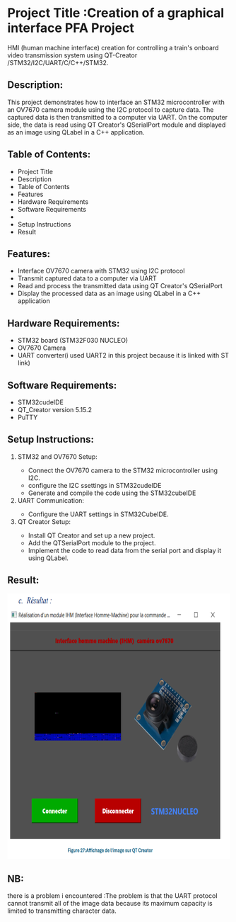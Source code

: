 # Project Title :Creation of a graphical interface  PFA Project 
HMI (human machine interface) creation for controlling a train's onboard video transmission system using QT-Creator /STM32/I2C/UART/C/C++/STM32.
<h2>Description:</h2>
This project demonstrates how to interface an STM32 microcontroller with an OV7670 camera module using the I2C protocol to capture data. 
The captured data is then transmitted to a computer via UART. On the computer side, 
the data is read using QT Creator's QSerialPort module and displayed as an image using QLabel in a C++ application.
<h2>Table of Contents:</h2>
<ul>
  <li>Project Title</li>
  <li>Description</li>
  <li>Table of Contents</li>
  <li>Features</li>
  <li>Hardware Requirements</li>
  <li>Software Requirements</li>
  <li></li>
  <li>Setup Instructions</li>
  <li>Result</li>
</ul>
<h2>Features:</h2>
<ul>
  <li>Interface OV7670 camera with STM32 using I2C protocol</li>
  <li>Transmit captured data to a computer via UART</li>
  <li>Read and process the transmitted data using QT Creator's QSerialPort</li>
  <li>Display the processed data as an image using QLabel in a C++ application</li>
</ul>
<h2>Hardware Requirements:</h2>
<ul>
  <li>STM32 board (STM32F030 NUCLEO)</li>
  <li>OV7670 Camera</li>
  <li>UART converter(i used UART2 in this project because it is linked with ST link)</li>
</ul>
<h2>Software Requirements:</h2>
<ul>
  <li>STM32cudeIDE</li>
  <li>QT_Creator version 5.15.2</li>
  <li>PuTTY</li>
</ul>
<h2>Setup Instructions:</h2>
<ol>
  <li>STM32 and OV7670 Setup:</li>
  <ul>
    <li>Connect the OV7670 camera to the STM32 microcontroller using I2C.</li>
    <li>configure the I2C ssettings in STM32cudeIDE</li>
    <li>Generate and compile the code using the STM32cubeIDE</li>
  </ul>
  <li>UART Communication:</li>
  <ul>
    <li>Configure the UART settings in STM32CubeIDE.</li>
  
  </ul>
  <li>QT Creator Setup:</li>
  <ul>
    <li>Install QT Creator and set up a new project.</li>
    <li>Add the QTSerialPort module to the project.</li>
    <li>Implement the code to read data from the serial port and display it using QLabel.</li>
  </ul>
</ol>
<h2>Result:</h2>
<img src="img1.png" alt="the picture result " height="600px" width="700px">
<h2>NB:</h2>
<p color="red">there is a problem i encountered :The problem is that the UART protocol cannot transmit all of the image data because its maximum capacity is limited to transmitting character data.</p>
